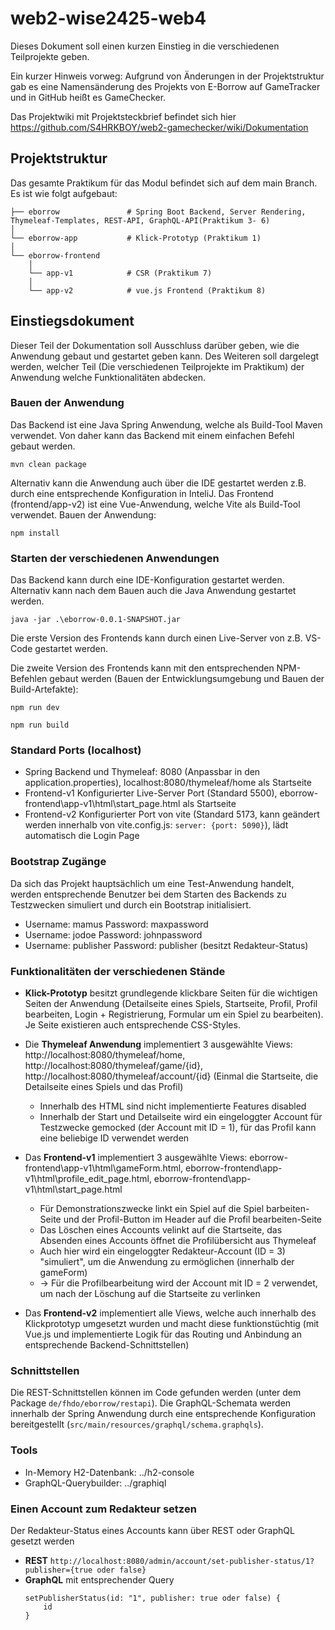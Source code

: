 # web2-wise2425-web4

Dieses Dokument soll einen kurzen Einstieg in die verschiedenen Teilprojekte geben.

Ein kurzer Hinweis vorweg: Aufgrund von Änderungen in der Projektstruktur gab es eine Namensänderung des Projekts von E-Borrow auf GameTracker und in GitHub heißt es GameChecker.

Das Projektwiki mit Projektsteckbrief befindet sich hier https://github.com/S4HRKBOY/web2-gamechecker/wiki/Dokumentation

## Projektstruktur

Das gesamte Praktikum für das Modul befindet sich auf dem main Branch. Es ist wie folgt aufgebaut: 

```
├── eborrow               # Spring Boot Backend, Server Rendering, Thymeleaf-Templates, REST-API, GraphQL-API(Praktikum 3- 6)
│   
└── eborrow-app           # Klick-Prototyp (Praktikum 1)
│   
└── eborrow-frontend     
    │
    └── app-v1            # CSR (Praktikum 7)
    │
    └── app-v2            # vue.js Frontend (Praktikum 8)

```

## Einstiegsdokument

Dieser Teil der Dokumentation soll Ausschluss darüber geben, wie die Anwendung gebaut und gestartet geben kann. Des Weiteren
soll dargelegt werden, welcher Teil (Die verschiedenen Teilprojekte im Praktikum) der Anwendung welche Funktionalitäten abdecken.

### Bauen der Anwendung 

Das Backend ist eine Java Spring Anwendung, welche als Build-Tool Maven verwendet. Von daher kann das Backend mit einem einfachen Befehl gebaut werden.

```
mvn clean package
```

Alternativ kann die Anwendung auch über die IDE gestartet werden z.B. durch eine entsprechende Konfiguration in InteliJ.
Das Frontend (frontend/app-v2) ist eine Vue-Anwendung, welche Vite als Build-Tool verwendet.
Bauen der Anwendung:

```
npm install
```

### Starten der verschiedenen Anwendungen

Das Backend kann durch eine IDE-Konfiguration gestartet werden. Alternativ kann nach dem Bauen auch die Java Anwendung gestartet werden.

```
java -jar .\eborrow-0.0.1-SNAPSHOT.jar
```

Die erste Version des Frontends kann durch einen Live-Server von z.B. VS-Code gestartet werden.

Die zweite Version des Frontends kann mit den entsprechenden NPM-Befehlen gebaut werden (Bauen der Entwicklungsumgebung und Bauen der Build-Artefakte):

```
npm run dev
```

```
npm run build
```

### Standard Ports (localhost)

* Spring Backend und Thymeleaf: 8080 (Anpassbar in den application.properties), localhost:8080/thymeleaf/home als Startseite
* Frontend-v1 Konfigurierter Live-Server Port (Standard 5500), eborrow-frontend\app-v1\html\start_page.html als Startseite
* Frontend-v2 Konfigurierter Port von vite (Standard 5173, kann geändert werden innerhalb von vite.config.js: ```server: {port: 5090}```), lädt automatisch die Login Page

### Bootstrap Zugänge

Da sich das Projekt hauptsächlich um eine Test-Anwendung handelt, werden entsprechende Benutzer bei dem Starten des Backends zu Testzwecken simuliert und durch ein Bootstrap initialisiert.

* Username: mamus Password: maxpassword
* Username: jodoe Password: johnpassword 
* Username: publisher Password: publisher (besitzt Redakteur-Status)  

### Funktionalitäten der verschiedenen Stände

* **Klick-Prototyp** besitzt grundlegende klickbare Seiten für die wichtigen Seiten der Anwendung (Detailseite eines Spiels, Startseite, Profil, Profil bearbeiten, Login + Registrierung, Formular um ein Spiel zu bearbeiten). Je Seite existieren auch entsprechende CSS-Styles.

* Die **Thymeleaf Anwendung** implementiert 3 ausgewählte Views: http://localhost:8080/thymeleaf/home, http://localhost:8080/thymeleaf/game/{id}, http://localhost:8080/thymeleaf/account/{id} (Einmal die Startseite, die Detailseite eines Spiels und das Profil)

    * Innerhalb des HTML sind nicht implementierte Features disabled
    * Innerhalb der Start und Detailseite wird ein eingeloggter Account für Testzwecke gemocked (der Account mit ID = 1), für das Profil kann eine beliebige ID verwendet werden

* Das **Frontend-v1** implementiert  3 ausgewählte Views: eborrow-frontend\app-v1\html\gameForm.html, eborrow-frontend\app-v1\html\profile_edit_page.html, eborrow-frontend\app-v1\html\start_page.html

    * Für Demonstrationszwecke linkt ein Spiel auf die Spiel barbeiten-Seite und der Profil-Button im Header auf die Profil bearbeiten-Seite
    * Das Löschen eines Accounts velinkt auf die Startseite, das Absenden eines Accounts öffnet die Profilübersicht aus Thymeleaf
    * Auch hier wird ein eingeloggter Redakteur-Account (ID = 3) "simuliert", um die Anwendung zu ermöglichen (innerhalb der gameForm)
    * → Für die Profilbearbeitung wird der Account mit ID = 2 verwendet, um nach der Löschung auf die Startseite zu verlinken

* Das **Frontend-v2** implementiert alle Views, welche auch innerhalb des Klickprototyp umgesetzt wurden und macht diese funktionstüchtig (mit Vue.js und implementierte Logik für das Routing und Anbindung an entsprechende Backend-Schnittstellen)

### Schnittstellen

Die REST-Schnittstellen können im Code gefunden werden (unter dem Package ``de/fhdo/eborrow/restapi``).
Die GraphQL-Schemata werden innerhalb der Spring Anwendung durch eine entsprechende Konfiguration bereitgestellt (``src/main/resources/graphql/schema.graphqls``).

### Tools

* In-Memory H2-Datenbank: ../h2-console
* GraphQL-Querybuilder: ../graphiql

### Einen Account zum Redakteur setzen

Der Redakteur-Status eines Accounts kann über REST oder GraphQL gesetzt werden
* **REST** ```http://localhost:8080/admin/account/set-publisher-status/1?publisher={true oder false}```
* **GraphQL** mit entsprechender Query
    ```
    setPublisherStatus(id: "1", publisher: true oder false) {
        id
    }
    ```

